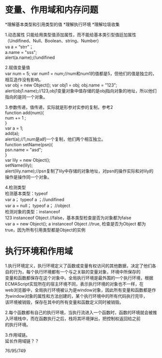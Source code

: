 # 变量、作用域和内存问题
*理解基本类型和引用类型的值
*理解执行环境
*理解垃圾收集

1.动态属性
只能给用类型值添加属性，而不能给基本类引型值廷加属性（Undifined、Null、Boolean、string、Number）  
va a = “strr”；  
a.name = "sss";  
alert(a.name);//undifined  

2.赋值变量值  
var num = 5;
var num1 = num;//num和num1的值都是5，但他们的值是独立的，相互造作没有影响。  
var obj = new Object();
var obj1 = obj;
obj.name = "123";
alert(obj1.name);//123,obj1变量对象中值存储的是obj指向对象的地址，所以他们指向的是同一个对象。  

3.参数传递，值传递，实际就是形参对实参的复制，参考2  
function add(num){  
num += 1 ;  
}  
var a = 1;  
add(a);  
alert(a);//1,num是a的一个复制，他们两个相互独立。  
function setName(psn){  
psn.name = "asd";  
}  
var lily = new Object();  
setName(lily);    
alert(lily.name);//psn复制了lily中存储的对象地址，对psn的操作实际和对lily的操作是操作同一个对象。  

4.检测类型  
检测基本类型：typeof  
var a； typeof a ；//undifined  
var a = null； typeof a； //object  
检测对象的类型：instanceof  
123 instanceof Object //false，基本类型检查是否为对象都为false  
var a = new Object(); a instanceof Object //true, 检查是否为Object 都为true，因为所有引用类型都是Object的实例  

# 执行环境和作用域

1.执行环境定义，执行环境定义了函数或变量有权访问的其他数据，决定了他们各自的行为，每个执行环境都有一个与之关联的变量对象，环境中所保存的  
变量和函数都保存在这个对象中。全局执行环境是最外围的一个执行环境，根据ECMAScript实现所在的宿主环境不同，表示执行环境的对象也不一样，在  
web浏览器中，全局执行环境被认为是window对象，因此所有变量和函数都是作为window对象的属性和方法创建的，某个执行环境中的所有代码执行完毕，  
该环境被销毁，保存在其中的所有变量和函数定义同时被销毁。

2.每个函数都有自己的执行环境，当执行流进入一个函数时，函数的环境就会被推入环境栈中，而在函数执行之后，栈将其环境弹出，把控制权返回给之前  
的执行环境。  

3.作用域链。  
延长作用域链？？  


76/95/749



















